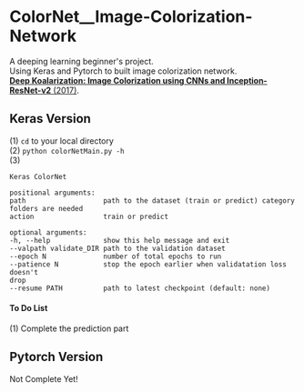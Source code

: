 # ColorNet__Image-Colorization-Network

A deeping learning beginner's project.<br> 
Using Keras and Pytorch to built image colorization network.<br> 
[**Deep Koalarization: Image Colorization using CNNs and Inception-ResNet-v2** (2017)](https://arxiv.org/abs/1712.03400).

## Keras Version
(1) `cd` to your local directory <br> 
(2) ```python colorNetMain.py -h``` <br> 
(3) 
```
Keras ColorNet

positional arguments:
path                   path to the dataset (train or predict) category folders are needed
action                 train or predict

optional arguments:
-h, --help             show this help message and exit
--valpath validate_DIR path to the validation dataset
--epoch N              number of total epochs to run
--patience N           stop the epoch earlier when validatation loss doesn't
drop
--resume PATH          path to latest checkpoint (default: none)
```

#### To Do List
(1) Complete the prediction part


## Pytorch Version
Not Complete Yet!



